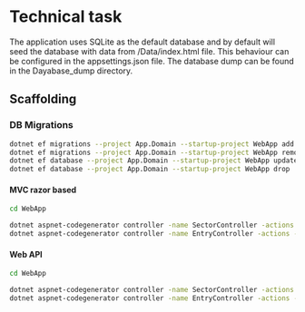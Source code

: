 # Technical task

The application uses SQLite as the default database and by default will seed the database with data from /Data/index.html file. This behaviour can be configured in the appsettings.json file. The database dump can be found in the Dayabase_dump directory.

## Scaffolding


### DB Migrations

~~~bash
dotnet ef migrations --project App.Domain --startup-project WebApp add Initial
dotnet ef migrations --project App.Domain --startup-project WebApp remove Initial
dotnet ef database --project App.Domain --startup-project WebApp update
dotnet ef database --project App.Domain --startup-project WebApp drop
~~~

#### MVC razor based
~~~bash
cd WebApp

dotnet aspnet-codegenerator controller -name SectorController -actions -m App.Domain.Sector -dc App.Domain.AppDbContext -outDir Controllers --useAsyncActions --useDefaultLayout --referenceScriptLibraries -f
dotnet aspnet-codegenerator controller -name EntryController -actions -m App.Domain.Entry -dc App.Domain.AppDbContext -outDir Controllers --useAsyncActions --useDefaultLayout --referenceScriptLibraries -f
~~~

#### Web API
~~~bash
cd WebApp

dotnet aspnet-codegenerator controller -name SectorController -actions -m App.Domain.Sector -dc App.Domain.AppDbContext -outDir ApiControllers -api --useAsyncActions -f
dotnet aspnet-codegenerator controller -name EntryController -actions -m App.Domain.Entry -dc App.Domain.AppDbContext -outDir ApiControllers -api --useAsyncActions -f
~~~